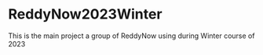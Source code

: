 # ReddyNow2023Winter

This is the main project a group of ReddyNow using during Winter course of 2023
